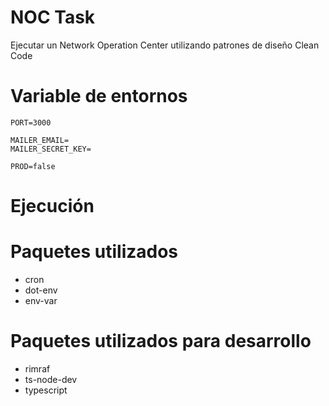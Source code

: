# NOC Task

Ejecutar un Network Operation Center utilizando patrones de diseño Clean Code

# Variable de entornos

```
PORT=3000

MAILER_EMAIL=
MAILER_SECRET_KEY=

PROD=false
```

# Ejecución

# Paquetes utilizados

- cron
- dot-env
- env-var

# Paquetes utilizados para desarrollo

- rimraf
- ts-node-dev
- typescript